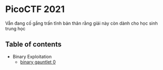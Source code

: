 # PicoCTF 2021
Vẫn đang cố gắng trấn tĩnh bản thân rằng giải này còn dành cho học sinh trung học
## Table of contents
- Binary Exploitation
	- [binary gauntlet 0](Binary-Gauntlet-0)